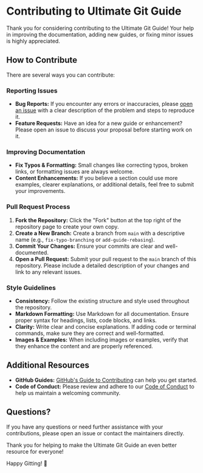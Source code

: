 # Contributing to Ultimate Git Guide

Thank you for considering contributing to the Ultimate Git Guide! Your help in improving the documentation, adding new guides, or fixing minor issues is highly appreciated.

## How to Contribute

There are several ways you can contribute:

### Reporting Issues
- **Bug Reports:** If you encounter any errors or inaccuracies, please [open an issue](https://github.com/yourusername/ultimate-git-guide/issues) with a clear description of the problem and steps to reproduce it.
- **Feature Requests:** Have an idea for a new guide or enhancement? Please open an issue to discuss your proposal before starting work on it.

### Improving Documentation
- **Fix Typos & Formatting:** Small changes like correcting typos, broken links, or formatting issues are always welcome.
- **Content Enhancements:** If you believe a section could use more examples, clearer explanations, or additional details, feel free to submit your improvements.

### Pull Request Process
1. **Fork the Repository:** Click the "Fork" button at the top right of the repository page to create your own copy.
2. **Create a New Branch:** Create a branch from `main` with a descriptive name (e.g., `fix-typo-branching` or `add-guide-rebasing`).
3. **Commit Your Changes:** Ensure your commits are clear and well-documented.
4. **Open a Pull Request:** Submit your pull request to the `main` branch of this repository. Please include a detailed description of your changes and link to any relevant issues.

### Style Guidelines
- **Consistency:** Follow the existing structure and style used throughout the repository.
- **Markdown Formatting:** Use Markdown for all documentation. Ensure proper syntax for headings, lists, code blocks, and links.
- **Clarity:** Write clear and concise explanations. If adding code or terminal commands, make sure they are correct and well-formatted.
- **Images & Examples:** When including images or examples, verify that they enhance the content and are properly referenced.

## Additional Resources
- **GitHub Guides:** [GitHub's Guide to Contributing](https://docs.github.com/en/get-started/quickstart/contributing-to-projects) can help you get started.
- **Code of Conduct:** Please review and adhere to our [Code of Conduct](CODE_OF_CONDUCT.md) to help us maintain a welcoming community.

## Questions?
If you have any questions or need further assistance with your contributions, please open an issue or contact the maintainers directly.

Thank you for helping to make the Ultimate Git Guide an even better resource for everyone!

Happy Gitting! 🚀
